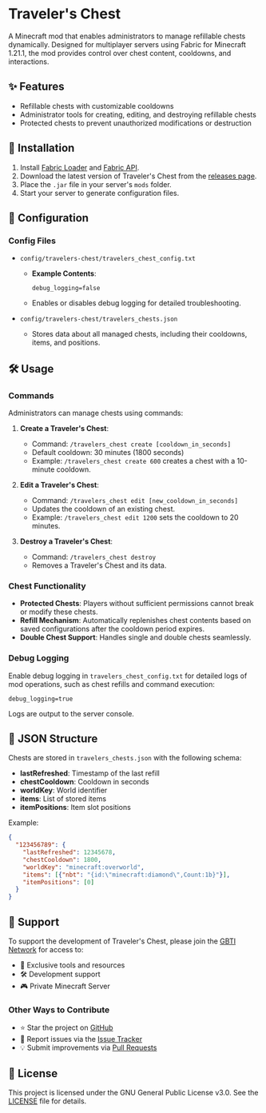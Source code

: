 # Traveler's Chest

A Minecraft mod that enables administrators to manage refillable chests dynamically. Designed for multiplayer servers using Fabric for Minecraft 1.21.1, the mod provides control over chest content, cooldowns, and interactions.

## ✨ Features

- Refillable chests with customizable cooldowns
- Administrator tools for creating, editing, and destroying refillable chests
- Protected chests to prevent unauthorized modifications or destruction

## 🚀 Installation

1. Install [Fabric Loader](https://fabricmc.net/use/) and [Fabric API](https://modrinth.com/mod/fabric-api).
2. Download the latest version of Traveler's Chest from the [releases page](https://github.com/gbti-network/minecraft-mod-travelers-chest/releases).
3. Place the `.jar` file in your server's `mods` folder.
4. Start your server to generate configuration files.

## 🔧 Configuration

### Config Files

- `config/travelers-chest/travelers_chest_config.txt`
  - **Example Contents**:
    ```properties
    debug_logging=false
    ```
  - Enables or disables debug logging for detailed troubleshooting.

- `config/travelers-chest/travelers_chests.json`
  - Stores data about all managed chests, including their cooldowns, items, and positions.

## 🛠️ Usage

### Commands
Administrators can manage chests using commands:

1. **Create a Traveler's Chest**:
   - Command: `/travelers_chest create [cooldown_in_seconds]`
   - Default cooldown: 30 minutes (1800 seconds)
   - Example: `/travelers_chest create 600` creates a chest with a 10-minute cooldown.

2. **Edit a Traveler's Chest**:
   - Command: `/travelers_chest edit [new_cooldown_in_seconds]`
   - Updates the cooldown of an existing chest.
   - Example: `/travelers_chest edit 1200` sets the cooldown to 20 minutes.

3. **Destroy a Traveler's Chest**:
   - Command: `/travelers_chest destroy`
   - Removes a Traveler's Chest and its data.

### Chest Functionality

- **Protected Chests**: Players without sufficient permissions cannot break or modify these chests.
- **Refill Mechanism**: Automatically replenishes chest contents based on saved configurations after the cooldown period expires.
- **Double Chest Support**: Handles single and double chests seamlessly.

### Debug Logging

Enable debug logging in `travelers_chest_config.txt` for detailed logs of mod operations, such as chest refills and command execution:
```properties
debug_logging=true
```

Logs are output to the server console.

## 📄 JSON Structure

Chests are stored in `travelers_chests.json` with the following schema:
- **lastRefreshed**: Timestamp of the last refill
- **chestCooldown**: Cooldown in seconds
- **worldKey**: World identifier
- **items**: List of stored items
- **itemPositions**: Item slot positions

Example:
```json
{
  "123456789": {
    "lastRefreshed": 12345678,
    "chestCooldown": 1800,
    "worldKey": "minecraft:overworld",
    "items": [{"nbt": "{id:\"minecraft:diamond\",Count:1b}"}],
    "itemPositions": [0]
  }
}
```

## 🤝 Support

To support the development of Traveler's Chest, please join the [GBTI Network](https://gbti.network/) for access to:
- 🚀 Exclusive tools and resources
- 🛠️ Development support
- 🎮 Private Minecraft Server

### Other Ways to Contribute

- ⭐ Star the project on [GitHub](https://github.com/gbti-network/minecraft-mod-travelers-chest)
- 🐛 Report issues via the [Issue Tracker](https://github.com/gbti-network/minecraft-mod-travelers-chest/issues)
- 💡 Submit improvements via [Pull Requests](https://github.com/gbti-network/minecraft-mod-travelers-chest/pulls)

## 📄 License

This project is licensed under the GNU General Public License v3.0. See the [LICENSE](LICENSE) file for details.